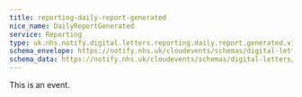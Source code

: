```yaml
---
title: reporting-daily-report-generated
nice_name: DailyReportGenerated
service: Reporting
type: uk.nhs.notify.digital.letters.reporting.daily.report.generated.v1
schema_envelope: https://notify.nhs.uk/cloudevents/schemas/digital-letters/2025-10-draft/events/uk.nhs.notify.digital.letters.reporting.daily.report.generated.v1.schema.json
schema_data: https://notify.nhs.uk/cloudevents/schemas/digital-letters/2025-10-draft/data/digital-letter-base-data.schema.json
---
```


This is an event.
